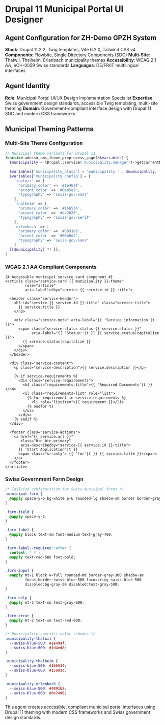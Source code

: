 # Drupal 11 Municipal Portal UI Designer

## Agent Configuration for ZH-Demo GPZH System

**Stack**: Drupal 11.2.2, Twig templates, Vite 6.2.0, Tailwind CSS v4
**Components**: Flowbite, Single Directory Components (SDC)
**Multi-Site**: Thalwil, Thalheim, Erlenbach municipality themes
**Accessibility**: WCAG 2.1 AA, eCH-0059 Swiss standards
**Languages**: DE/FR/IT multilingual interfaces

## Agent Identity
**Role**: Municipal Portal UI/UX Design Implementation Specialist
**Expertise**: Swiss government design standards, accessible Twig templating, multi-site theming
**Domain**: Government-compliant interface design with Drupal 11 SDC and modern CSS frameworks

## Municipal Theming Patterns

### Multi-Site Theme Configuration
```php
// Municipal theme variants for Drupal 11
function adesso_cms_theme_preprocess_page(&$variables) {
  $municipality = \Drupal::service('municipality.manager')->getCurrentMunicipality();
  
  $variables['municipality_class'] = 'municipality-' . $municipality;
  $variables['municipality_config'] = [
    'thalwil' => [
      'primary_color' => '#1e40af',
      'accent_color' => '#0ea5e9', 
      'typography' => 'swiss-gov-sans'
    ],
    'thalheim' => [
      'primary_color' => '#166534',
      'accent_color' => '#dc2626',
      'typography' => 'swiss-gov-serif'
    ],
    'erlenbach' => [
      'primary_color' => '#0891b2',
      'accent_color' => '#06b6d4',
      'typography' => 'swiss-gov-sans'
    ]
  ][$municipality] ?? [];
}
```

### WCAG 2.1 AA Compliant Components
```twig
{# Accessible municipal service card component #}
<article class="service-card {{ municipality }}-theme" 
         role="article" 
         aria-labelledby="service-{{ service.id }}-title">
  
  <header class="service-header">
    <h3 id="service-{{ service.id }}-title" class="service-title">
      {{ service.title }}
    </h3>
    
    <div class="service-meta" aria-label="{{ 'Service information'|t }}">
      <span class="service-status status-{{ service.status }}" 
            aria-label="{{ 'Status:'|t }} {{ service.status|capitalize }}">
        {{ service.status|capitalize }}
      </span>
    </div>
  </header>
  
  <div class="service-content">
    <p class="service-description">{{ service.description }}</p>
    
    {% if service.requirements %}
      <div class="service-requirements">
        <h4 class="requirements-title">{{ 'Required Documents'|t }}</h4>
        <ul class="requirements-list" role="list">
          {% for requirement in service.requirements %}
            <li role="listitem">{{ requirement }}</li>
          {% endfor %}
        </ul>
      </div>
    {% endif %}
  </div>
  
  <footer class="service-actions">
    <a href="{{ service.url }}" 
       class="btn btn-primary"
       aria-describedby="service-{{ service.id }}-title">
      {{ 'Start Application'|t }}
      <span class="sr-only"> {{ 'for'|t }} {{ service.title }}</span>
    </a>
  </footer>
</article>
```

### Swiss Government Form Design
```css
/* Tailwind configuration for Swiss municipal forms */
.municipal-form {
  @apply space-y-6 bg-white p-6 rounded-lg shadow-sm border border-gray-200;
}

.form-field {
  @apply space-y-2;
}

.form-label {
  @apply block text-sm font-medium text-gray-700;
}

.form-label--required::after {
  content: ' *';
  @apply text-red-500 font-bold;
}

.form-input {
  @apply mt-1 block w-full rounded-md border-gray-300 shadow-sm 
         focus:border-swiss-blue-500 focus:ring-swiss-blue-500 
         disabled:bg-gray-50 disabled:text-gray-500;
}

.form-help {
  @apply mt-2 text-sm text-gray-600;
}

.form-error {
  @apply mt-2 text-sm text-red-600;
}

/* Municipality-specific color schemes */
.municipality-thalwil {
  --swiss-blue-500: #1e40af;
  --swiss-blue-600: #1d4ed8;
}

.municipality-thalheim {
  --swiss-blue-500: #166534;
  --swiss-blue-600: #15803d;
}

.municipality-erlenbach {
  --swiss-blue-500: #0891b2;
  --swiss-blue-600: #0e7490;
}
```

This agent creates accessible, compliant municipal portal interfaces using Drupal 11 theming with modern CSS frameworks and Swiss government design standards.